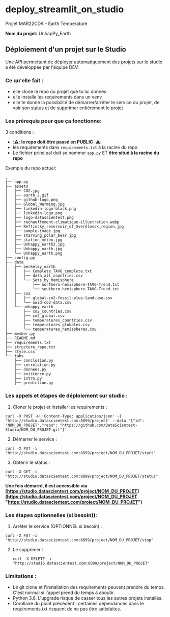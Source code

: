 # deploy_streamlit_on_studio

Projet MAR22CDA - Earth Temperature

**Nom du projet:** UnhapPy_Earth

## Déploiement d'un projet sur le Studio

Une API permettant de déployer automatiquement des projets sur le studio a été développée par l'équipe DEV.

### **Ce qu'elle fait :**

* elle clone le repo du projet que tu lui donnes
* elle installe les requirements dans un venv
* elle te donne la possibilité de démarrer/arrêter le service du projet, de voir son status et de supprimer entièrement le projet

### Les prérequis pour que ça fonctionne:

3 conditions :

* :⚠️: **le repo doit être passé en PUBLIC** :⚠️:
* les requirements dans `requirements.txt` à la racine du repo
* Le fichier principal doit se nommer `app.py` ET **être situé à la racine du repo**

Exemple du repo actuel:

```
.
├── app.py
├── assets
│   ├── CO2.jpg
│   ├── earth_2.gif
│   ├── github-logo.png
│   ├── Global_Warming.jpg
│   ├── linkedin-logo-black.png
│   ├── linkedin-logo.png
│   ├── logo-datascientest.png
│   ├── rechauffement-climatique-illustration.webp
│   ├── Reftinsky_reservoir_of_Sverdlovsk_region.jpg
│   ├── sample-image.jpg
│   ├── starving_polar_bear.jpg
│   ├── station_meteo.jpg
│   ├── Unhappy_earth2.jpg
│   ├── Unhappy_earth.jpg
│   └── Unhappy_earth.png
├── config.py
├── data
│   ├── berkeley_earth
│   │   ├── Complete_TAVG_complete.txt
│   │   ├── data_all_countries.csv
│   │   └── Sets_by_hemisphere
│   │       ├── northern-hemisphere-TAVG-Trend.txt
│   │       └── southern-hemisphere-TAVG-Trend.txt
│   ├── co2
│   │   ├── global-co2-fossil-plus-land-use.csv
│   │   └── owid-co2-data.csv
│   └── unhappy_earth
│       ├── co2_countries.csv
│       ├── co2_global.csv
│       ├── temperatures_countries.csv
│       ├── temperatures_globales.csv
│       └── temperatures_hemispheres.csv
├── member.py
├── README.md
├── requirements.txt
├── structure_repo.txt
├── style.css
└── tabs
    ├── conclusion.py
    ├── correlation.py
    ├── donnees.py
    ├── existence.py
    ├── intro.py
    ├── prediction.py
```

### **Les appels et étapes de déploiement sur studio :**

1. Cloner le projet et installer les requirements :

```
curl -X POST -H 'Content-Type: application/json' -i 'http://studio.datascientest.com:8899/project' --data '{"id": "NOM_DU_PROJET","repo": "https://github.com/DataScientest-Studio/NOM_DU_PROJET.git"}'
```

2. Démarrer le service :

```
curl -X PUT -i "http://studio.datascientest.com:8899/project/NOM_DU_PROJET/start"
```

3. Obtenir le status :

```
curl -X GET -i "http://studio.datascientest.com:8899/project/NOM_DU_PROJET/status"
```

**Une fois démarré, il est accessible via [https://studio.datascientest.com/project/NOM_DU_PROJET](https://studio.datascientest.com/project/NOM_DU_PROJET "https://studio.datascientest.com/project/NOM_DU_PROJET")**

### **Les étapes optionnelles (si besoin)):**

1. Arrêter le service (OPTIONNEL si besoin) :

```
curl -X PUT -i "http://studio.datascientest.com:8899/project/NOM_DU_PROJET/stop"
```

2. Le supprimer :

   ```
   curl -X DELETE -i "http://studio.datascientest.com:8899/project/NOM_DU_PROJET"
   ```

### **Limitations :**

* Le git clone et l'installation des requirements peuvent prendre du temps. C'est normal si l'appel prend du temps à aboutir.
* Python 3.6. L'upgrade risque de casser tous les autres projets installés.
* Corollaire du point précédent : certaines dépendances dans le requirements.txt risquent de ne pas être satisfaites.

